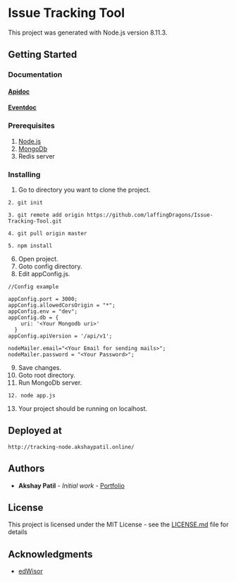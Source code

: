 # Issue Tracking Tool
This project was generated with Node.js version 8.11.3.

## Getting Started
### Documentation
#### [Apidoc](http://tracking-apidocs.akshaypatil.online/)
#### [Eventdoc](http://tracking-eventdocs.akshaypatil.online/)       

### Prerequisites

1. [Node.js](https://nodejs.org/en/download/)
2. [MongoDb](https://www.mongodb.com/download-center?jmp=nav#community)
3. Redis server


### Installing

1. Go to directory you want to clone the project.
```
2. git init
```
```
3. git remote add origin https://github.com/laffingDragons/Issue-Tracking-Tool.git
```
```
4. git pull origin master
```
```
5. npm install
```
6. Open project.
7. Goto config directory. 
8. Edit appConfig.js.

```
//Config example

appConfig.port = 3000;
appConfig.allowedCorsOrigin = "*";
appConfig.env = "dev";
appConfig.db = {
    uri: '<Your Mongodb uri>'
  }
appConfig.apiVersion = '/api/v1';

nodeMailer.email="<Your Email for sending mails>";
nodeMailer.password = "<Your Password>";
```
9. Save changes.
10. Goto root directory.
11. Run MongoDb server.

```
12. node app.js
```
13. Your project should be running on localhost.


## Deployed at

`http://tracking-node.akshaypatil.online/`

## Authors

* **Akshay Patil** - *Initial work* - [Portfolio](https://laffingdragons.github.io/Material-Portfolio/)



## License

This project is licensed under the MIT License - see the [LICENSE.md](LICENSE.md) file for details

## Acknowledgments

* [edWisor](https://edwisor.com/)


